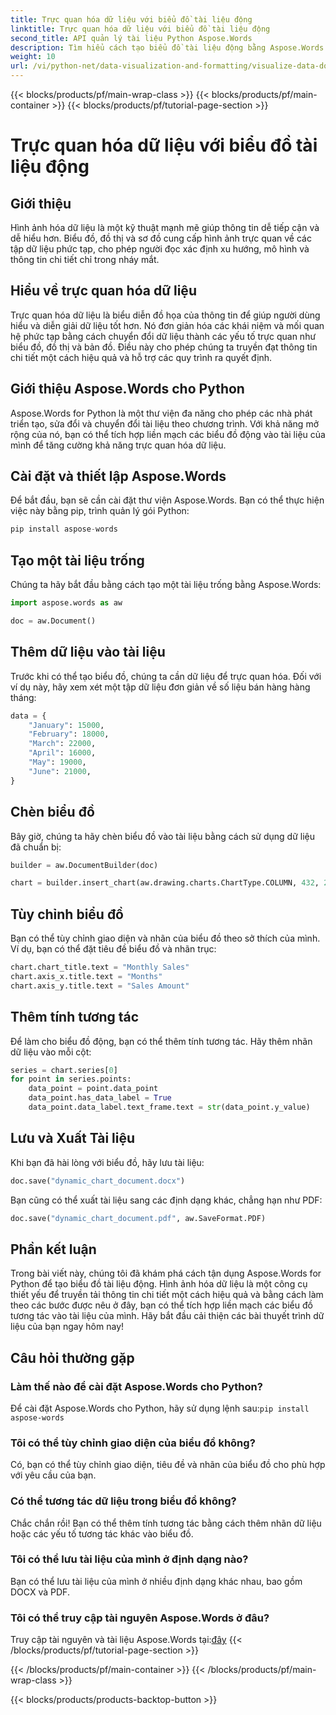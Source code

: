 ```yaml
---
title: Trực quan hóa dữ liệu với biểu đồ tài liệu động
linktitle: Trực quan hóa dữ liệu với biểu đồ tài liệu động
second_title: API quản lý tài liệu Python Aspose.Words
description: Tìm hiểu cách tạo biểu đồ tài liệu động bằng Aspose.Words cho Python. Nâng cao khả năng trực quan hóa dữ liệu trong tài liệu của bạn bằng biểu đồ tương tác.
weight: 10
url: /vi/python-net/data-visualization-and-formatting/visualize-data-document-charts/
---
```


{{< blocks/products/pf/main-wrap-class >}}
{{< blocks/products/pf/main-container >}}
{{< blocks/products/pf/tutorial-page-section >}}

# Trực quan hóa dữ liệu với biểu đồ tài liệu động


## Giới thiệu

Hình ảnh hóa dữ liệu là một kỹ thuật mạnh mẽ giúp thông tin dễ tiếp cận và dễ hiểu hơn. Biểu đồ, đồ thị và sơ đồ cung cấp hình ảnh trực quan về các tập dữ liệu phức tạp, cho phép người đọc xác định xu hướng, mô hình và thông tin chi tiết chỉ trong nháy mắt.

## Hiểu về trực quan hóa dữ liệu

Trực quan hóa dữ liệu là biểu diễn đồ họa của thông tin để giúp người dùng hiểu và diễn giải dữ liệu tốt hơn. Nó đơn giản hóa các khái niệm và mối quan hệ phức tạp bằng cách chuyển đổi dữ liệu thành các yếu tố trực quan như biểu đồ, đồ thị và bản đồ. Điều này cho phép chúng ta truyền đạt thông tin chi tiết một cách hiệu quả và hỗ trợ các quy trình ra quyết định.

## Giới thiệu Aspose.Words cho Python

Aspose.Words for Python là một thư viện đa năng cho phép các nhà phát triển tạo, sửa đổi và chuyển đổi tài liệu theo chương trình. Với khả năng mở rộng của nó, bạn có thể tích hợp liền mạch các biểu đồ động vào tài liệu của mình để tăng cường khả năng trực quan hóa dữ liệu.

## Cài đặt và thiết lập Aspose.Words

Để bắt đầu, bạn sẽ cần cài đặt thư viện Aspose.Words. Bạn có thể thực hiện việc này bằng pip, trình quản lý gói Python:

```python
pip install aspose-words
```

## Tạo một tài liệu trống

Chúng ta hãy bắt đầu bằng cách tạo một tài liệu trống bằng Aspose.Words:

```python
import aspose.words as aw

doc = aw.Document()
```

## Thêm dữ liệu vào tài liệu

Trước khi có thể tạo biểu đồ, chúng ta cần dữ liệu để trực quan hóa. Đối với ví dụ này, hãy xem xét một tập dữ liệu đơn giản về số liệu bán hàng hàng tháng:

```python
data = {
    "January": 15000,
    "February": 18000,
    "March": 22000,
    "April": 16000,
    "May": 19000,
    "June": 21000,
}
```

## Chèn biểu đồ

Bây giờ, chúng ta hãy chèn biểu đồ vào tài liệu bằng cách sử dụng dữ liệu đã chuẩn bị:

```python
builder = aw.DocumentBuilder(doc)

chart = builder.insert_chart(aw.drawing.charts.ChartType.COLUMN, 432, 252)
```

## Tùy chỉnh biểu đồ

Bạn có thể tùy chỉnh giao diện và nhãn của biểu đồ theo sở thích của mình. Ví dụ, bạn có thể đặt tiêu đề biểu đồ và nhãn trục:

```python
chart.chart_title.text = "Monthly Sales"
chart.axis_x.title.text = "Months"
chart.axis_y.title.text = "Sales Amount"
```

## Thêm tính tương tác

Để làm cho biểu đồ động, bạn có thể thêm tính tương tác. Hãy thêm nhãn dữ liệu vào mỗi cột:

```python
series = chart.series[0]
for point in series.points:
    data_point = point.data_point
    data_point.has_data_label = True
    data_point.data_label.text_frame.text = str(data_point.y_value)
```

## Lưu và Xuất Tài liệu

Khi bạn đã hài lòng với biểu đồ, hãy lưu tài liệu:

```python
doc.save("dynamic_chart_document.docx")
```

Bạn cũng có thể xuất tài liệu sang các định dạng khác, chẳng hạn như PDF:

```python
doc.save("dynamic_chart_document.pdf", aw.SaveFormat.PDF)
```

## Phần kết luận

Trong bài viết này, chúng tôi đã khám phá cách tận dụng Aspose.Words for Python để tạo biểu đồ tài liệu động. Hình ảnh hóa dữ liệu là một công cụ thiết yếu để truyền tải thông tin chi tiết một cách hiệu quả và bằng cách làm theo các bước được nêu ở đây, bạn có thể tích hợp liền mạch các biểu đồ tương tác vào tài liệu của mình. Hãy bắt đầu cải thiện các bài thuyết trình dữ liệu của bạn ngay hôm nay!

## Câu hỏi thường gặp

### Làm thế nào để cài đặt Aspose.Words cho Python?
 Để cài đặt Aspose.Words cho Python, hãy sử dụng lệnh sau:`pip install aspose-words`

### Tôi có thể tùy chỉnh giao diện của biểu đồ không?
Có, bạn có thể tùy chỉnh giao diện, tiêu đề và nhãn của biểu đồ cho phù hợp với yêu cầu của bạn.

### Có thể tương tác dữ liệu trong biểu đồ không?
Chắc chắn rồi! Bạn có thể thêm tính tương tác bằng cách thêm nhãn dữ liệu hoặc các yếu tố tương tác khác vào biểu đồ.

### Tôi có thể lưu tài liệu của mình ở định dạng nào?
Bạn có thể lưu tài liệu của mình ở nhiều định dạng khác nhau, bao gồm DOCX và PDF.

### Tôi có thể truy cập tài nguyên Aspose.Words ở đâu?
 Truy cập tài nguyên và tài liệu Aspose.Words tại:[đây](https://reference.aspose.com/words/python-net/)
{{< /blocks/products/pf/tutorial-page-section >}}

{{< /blocks/products/pf/main-container >}}
{{< /blocks/products/pf/main-wrap-class >}}

{{< blocks/products/products-backtop-button >}}
